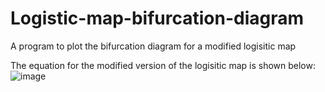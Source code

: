 # Logistic-map-bifurcation-diagram
A program to plot the bifurcation diagram for a modified logisitic map

The equation for the modified version of the logisitic map is shown below:
![image](https://user-images.githubusercontent.com/67357342/155272549-3fef86b9-0f53-4b56-bd7e-c9475e92df15.png)

